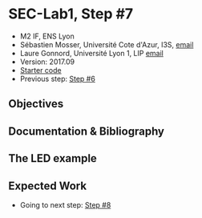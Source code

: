# SEC-Lab1, Step #7

  * M2 IF, ENS Lyon
  * Sébastien Mosser, Université Cote d'Azur, I3S, [email](mailto:mosser@i3s.unice.fr)
  * Laure Gonnord, Université Lyon 1, LIP [email](mailto:laure.gonnord@ens-lyon.fr)
  * Version: 2017.09
  * [Starter code](https://github.com/mosser/sec-labs/tree/master/lab_1/_code/step7)
  * Previous step: [Step #6](https://github.com/mosser/sec-labs/blob/master/lab_1/step_6.md)

## Objectives

## Documentation & Bibliography

## The LED example

## Expected Work



  * Going to next step: [Step #8](https://github.com/mosser/sec-labs/blob/master/lab_1/step_8.md) 